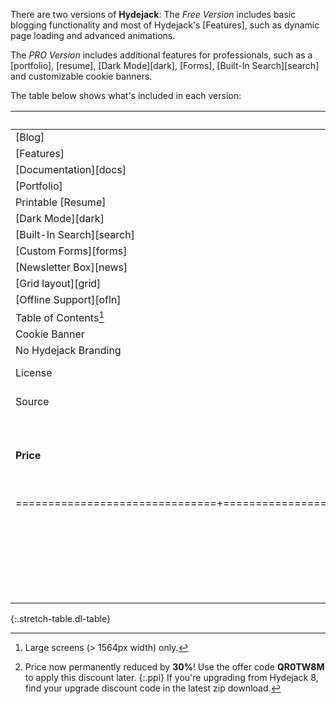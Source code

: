 There are two versions of **Hydejack**: The *Free Version* includes basic blogging functionality and most of Hydejack's [Features], such as dynamic page loading and advanced animations.

The *PRO Version* includes additional features for professionals, such as a [portfolio], [resume], [Dark Mode][dark], [Forms], [Built-In Search][search] and customizable cookie banners.

The table below shows what's included in each version:

|                               | Free                | PRO                 |
|:------------------------------|:-------------------:|:-------------------:|
| [Blog]                        | &#x2714;            | &#x2714;            |
| [Features]                    | &#x2714;            | &#x2714;            |
| [Documentation][docs]         | &#x2714;            | &#x2714;            |
| [Portfolio]                   |                     | &#x2714;            |
| Printable [Resume]            |                     | &#x2714;            |
| [Dark Mode][dark]             |                     | &#x2714;            |
| [Built-In Search][search]     |                     | &#x2714;            |
| [Custom Forms][forms]         |                     | &#x2714;            |
| [Newsletter Box][news]        |                     | &#x2714;            |
| [Grid layout][grid]           |                     | &#x2714;            |
| [Offline Support][ofln]       |                     | &#x2714;            |
| Table of Contents[^21]        |                     | &#x2714;            |
| Cookie Banner                 |                     | &#x2714;            |
| No Hydejack Branding          |                     | &#x2714;            |
| License                       | [GPL-3.0][lic]      | [PRO]               |
| Source                        | [GitHub][src]       | Included            |
| __Price__                     | __Free__            | <span class="price"><del>$99</del> <strong class="new-price">$69</strong> <small>One-Time Payment</small></span> [^22] |
|===============================+=====================+=====================|
|                               | [__Download__][kit] | [__Buy PRO__][buy]{:.gumroad-button data-gumroad-single-product="true"} |
{:.stretch-table.dl-table}

[^21]: Large screens (> 1564px width) only.

[^22]: Price now permanently reduced by <strong class="discount">30%</strong>! Use the offer code <strong class="code">QR0TW8M</strong> to apply this discount later.
       {:.ppi}
       If you're upgrading from Hydejack 8, find your upgrade discount code in the latest zip download.

<script type="module">
  document.querySelectorAll('a[href="#_search-input"]').forEach(el => {
    if (!el.dataset.done) {
      el.addEventListener('click', () => document.getElementById('_search-input').focus());
      el.dataset.done = '';
    }
  });

  document.querySelectorAll('.ppi').forEach(async el => {
    if (!el.dataset.done) {
      const { name, emoji, code, discount } = await window._ppiData;
      if (!code) return;
      el.querySelectorAll('.name').forEach(el => { el.innerText = name });
      el.querySelectorAll('.emoji').forEach(el => { el.innerText = emoji; el.title = name });
      el.querySelectorAll('.code').forEach(el => { el.innerText = code.toUpperCase() });
      el.querySelectorAll('.discount').forEach(el => { el.innerText = `${discount * 100}%` });
      el.dataset.done = '';
    }
  });

  document.querySelectorAll('.price').forEach(async el => {
    if (!el.dataset.done) {
      const { name, emoji, code, discount } = await window._ppiData;
      if (!code) return;
      el.querySelectorAll('.name').forEach(el => { el.innerText = name });
      el.querySelectorAll('.emoji').forEach(el => { el.innerText = emoji; el.title = name });
      el.querySelectorAll('.code').forEach(el => { el.innerText = code.toUpperCase() });
      el.querySelectorAll('.new-price').forEach(el => { el.innerText = `$${99 - discount * 100}` });
      el.dataset.done = '';
    }
  });
</script>
